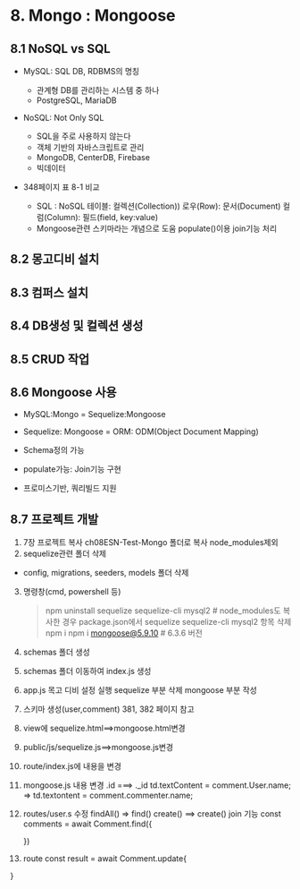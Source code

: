 # 8. Mongo : Mongoose
## 8.1 NoSQL vs SQL
* MySQL: SQL DB, RDBMS의 명칭
  - 관계형 DB를 관리하는 시스템 중 하나
  - PostgreSQL, MariaDB

* NoSQL: Not Only SQL
  - SQL을 주로 사용하지 않는다
  - 객체 기반의 자바스크립트로 관리
  - MongoDB, CenterDB, Firebase
  - 빅데이터

* 348페이지 표 8-1 비교
  - SQL : NoSQL
    테이블: 컬렉션(Collection))
    로우(Row): 문서(Document)
    컬럼(Column): 필드(field, key:value)
  - Mongoose관련
    스키마라는 개념으로 도움
    populate()이용 join기능 처리


## 8.2 몽고디비 설치
## 8.3 컴퍼스 설치 
## 8.4 DB생성 및 컬렉션 생성
## 8.5 CRUD 작업
## 8.6 Mongoose 사용
* MySQL:Mongo = Sequelize:Mongoose
* Sequelize: Mongoose = ORM: ODM(Object Document Mapping)

* Schema정의 가능
* populate가능: Join기능 구현
* 프로미스기반, 쿼리빌드 지원

## 8.7 프로젝트 개발
1) 7장 프로젝트 복사
   ch08ESN-Test-Mongo 폴더로 복사
   node_modules제외
2) sequelize관련 폴더 삭제
  - config, migrations, seeders, models 폴더 삭제
3) 명령창(cmd, powershell 등)
   > npm uninstall sequelize sequelize-cli mysql2 # node_modules도
   복사한 경우
   package.json에서 sequelize sequelize-cli mysql2 항목 삭제
   > npm i
   > npm i mongoose@5.9.10 # 6.3.6 버전

4) schemas 폴더 생성
5) schemas 폴더 이동하여 index.js 생성
6) app.js 목고 디비 설정 실행
   sequelize 부분 삭제
   mongoose 부분 작성  
7) 스키마 생성(user,comment) 381, 382 페이지 참고
8) view에 sequelize.html==>mongoose.html변경
9) public/js/sequelize.js==>mongoose.js변경
10) route/index.js에 내용을 변경
11) mongoose.js 내용 변경
    .id ===> ._id
    td.textContent = comment.User.name;
    => td.textontent = comment.commenter.name;
12) routes/user.s 수정
    findAll() => find()
      create() ==> create()
      join 기능
      const comments = await Comment.find({
        
      })

143) route
const result = await Comment.update{

}
